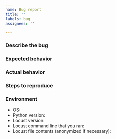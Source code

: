```yaml
---
name: Bug report
title: ''
labels: bug
assignees: ''

---
```


<!-- 
If you have a general question about how to use Locust, please check Stack Overflow first https://stackoverflow.com/questions/tagged/locust

You can also ask new questions on SO, https://stackoverflow.com/questions/ask just remember to tag your question with "locust". Do not immediately post your issue here after posting to SO, wait for an answer there instead.

Use this form only for reporting actual bugs in locust. Be mindful that the developers of locust are unpaid volunteers, so make sure you have tried everything you can think of before filing a bug :) 
-->

### Describe the bug
<!-- A clear and concise description of what the bug is -->

### Expected behavior
<!-- Tell us what you think should happen -->

### Actual behavior
<!-- Tell us what happens instead. Include screenshots if this an issue with the GUI. -->

### Steps to reproduce
<!-- Please provide a minimal reproducible code example (https://stackoverflow.com/help/minimal-reproducible-example) --> 

### Environment

- OS:
- Python version:
- Locust version:
- Locust command line that you ran:
- Locust file contents (anonymized if necessary):